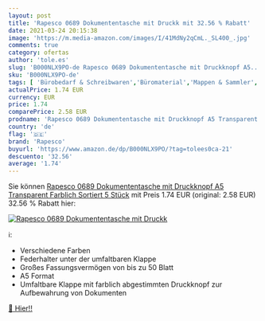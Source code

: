 ```yaml
---
layout: post
title: 'Rapesco 0689 Dokumententasche mit Druckk mit 32.56 % Rabatt'
date: 2021-03-24 20:15:38
image: 'https://m.media-amazon.com/images/I/41MdNy2qCmL._SL400_.jpg'
comments: true
category: ofertas
author: 'tole.es'
slug: 'B000NLX9PO-de Rapesco 0689 Dokumententasche mit Druckknopf A5...'
sku: 'B000NLX9PO-de'
tags: [ 'Bürobedarf & Schreibwaren','Büromaterial','Mappen & Sammler','Mappen, Ordner & Zubehör','Projektmappen','rapesco', ]
actualPrice: 1.74 EUR
currency: EUR
price: 1.74
comparePrice: 2.58 EUR
prodname: 'Rapesco 0689 Dokumententasche mit Druckknopf A5 Transparent Farblich Sortiert 5 Stück'
country: 'de'
flag: '🇩🇪'
brand: 'Rapesco'
buyurl: 'https://www.amazon.de/dp/B000NLX9PO/?tag=tolees0ca-21'
descuento: '32.56'
average: '1.74'
---
```


Sie können [Rapesco 0689 Dokumententasche mit Druckknopf A5 Transparent Farblich Sortiert 5 Stück](https://www.amazon.de/dp/B000NLX9PO/?tag=tolees0ca-21) mit Preis 1.74 EUR (original: 2.58 EUR) 32.56 % Rabatt hier:

[![Rapesco 0689 Dokumententasche mit Druckk](https://m.media-amazon.com/images/I/41MdNy2qCmL._SL400_.jpg)](https://www.amazon.de/dp/B000NLX9PO/?tag=tolees0ca-21)

ℹ️:

- Verschiedene Farben
- Federhalter unter der umfaltbaren Klappe
- Großes Fassungsvermögen von bis zu 50 Blatt
- A5 Format
- Umfaltbare Klappe mit farblich abgestimmten Druckknopf zur Aufbewahrung von Dokumenten

[🛒 Hier!!](https://www.amazon.de/dp/B000NLX9PO/?tag=tolees0ca-21)
